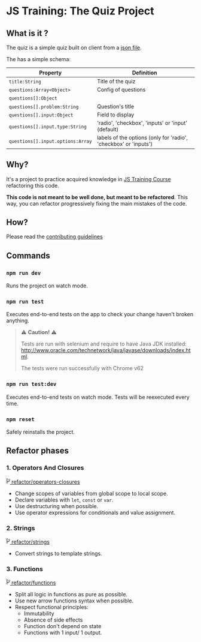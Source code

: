 # JS Training: The Quiz Project

## What is it ?

The quiz is a simple quiz built on client from a [json file](https://github.com/we-learn-js/js-training-practice/blob/master/src/data/quiz.json).

The has a simple schema:

| Property | Definition |
| -- | -- |
| `title:String` | Title of the quiz |
| `questions:Array<Object>` | Config of questions |
| `questions[]:Object` | |
| `questions[].problem:String` | Question's title|
| `questions[].input:Object` | Field to display |
| `questions[].input.type:String` | 'radio', 'checkbox', 'inputs' or 'input' (default) |
| `questions[].input.options:Array` | labels of the options (only for 'radio', 'checkbox' or 'inputs') |

## Why?

It's a project to practice acquired knowledge in [JS Training Course](https://github.com/we-learn-js/js-training) refactoring this code.

**This code is not meant to be well done, but meant to be refactored**. This way, you can refactor progressively fixing the main mistakes of the code.

## How?

Please read the [contributing guidelines](./CONTRIBUTING.md)

## Commands

### `npm run dev`

Runs the project on watch mode.

### `npm run test`

Executes end-to-end tests on the app to check your change haven't broken anything.

> :warning: **Caution!** :warning:
>
> Tests are run with selenium and require to have Java JDK installed: http://www.oracle.com/technetwork/java/javase/downloads/index.html.
>
> The tests were run successfully with Chrome v62

### `npm run test:dev`

Executes end-to-end tests on watch mode. Tests will be reexecuted every time.

### `npm reset`

Safely reinstalls the project.


## Refactor phases

### 1. Operators And Closures

[![branch-icon] refactor/operators-closures](https://github.com/we-learn-js/js-training-practice/tree/refactor/operators-closures)

* Change scopes of variables from global scope to local scope.
* Declare variables with `let`, `const` or `var`.
* Use destructuring when possible.
* Use operator expressions for conditionals and value assignment.

### 2. Strings

[![branch-icon] refactor/strings](https://github.com/we-learn-js/js-training-practice/tree/refactor/strings)

* Convert strings to template strings.

### 3. Functions

[![branch-icon] refactor/functions](https://github.com/we-learn-js/js-training-practice/tree/refactor/functions)

* Split all logic in functions as pure as possible.
* Use new arrow functions syntax when possible.
* Respect functional principles:
  * Immutability
  * Absence of side effects
  * Function don't depend on state
  * Functions with 1 input/ 1 output.

[branch-icon]: ./.github/images/git-branch.png
